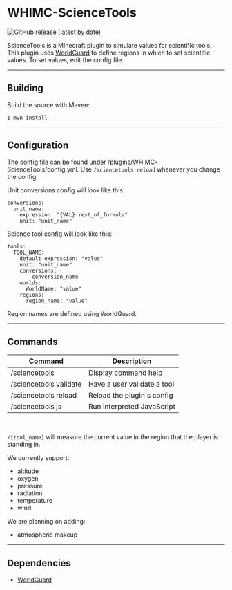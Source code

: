 # WHIMC-ScienceTools
[![GitHub release (latest by date)](https://img.shields.io/github/v/release/whimc/Science-Tools?label=download&logo=github)](https://github.com/whimc/Science-Tools/releases/latest)

ScienceTools is a Minecraft plugin to simulate values for scientific tools. This plugin uses [WorldGuard](https://worldguard.enginehub.org/en/latest/developer/dependency/) to define regions in which to set scientific values. To set values, edit the config file.

---

## Building
Build the source with Maven:
```
$ mvn install
```

---

## Configuration
The config file can be found under /plugins/WHIMC-ScienceTools/config.yml. Use `/sciencetools reload` whenever you change the config.

Unit conversions config will look like this:
```
conversions:
  unit_name:
    expression: "{VAL} rest_of_formula"
    unit: "unit_name"
```

Science tool config will look like this:
```
tools:
  TOOL_NAME:
    default-expression: "value"
    unit: "unit_name"
    conversions:
      - conversion_name
    worlds:
      WorldName: "value"
    regions:
      region_name: "value"
```
Region names are defined using WorldGuard.

---

## Commands
| Command                   | Description                   |
| ------------------------- | ----------------------------- |
| /sciencetools             | Display command help          |
| /sciencetools validate    | Have a user validate a tool   |
| /sciencetools reload      | Reload the plugin's config    |
| /sciencetools js          | Run interpreted JavaScript    |

&nbsp;

`/[tool_name]` will measure the current value in the region that the player is standing in.

We currently support:
- altitude
- oxygen
- pressure
- radiation
- temperature
- wind

We are planning on adding:
- atmospheric makeup

---

## Dependencies
- [WorldGuard](https://worldguard.enginehub.org/en/latest/developer/dependency/)